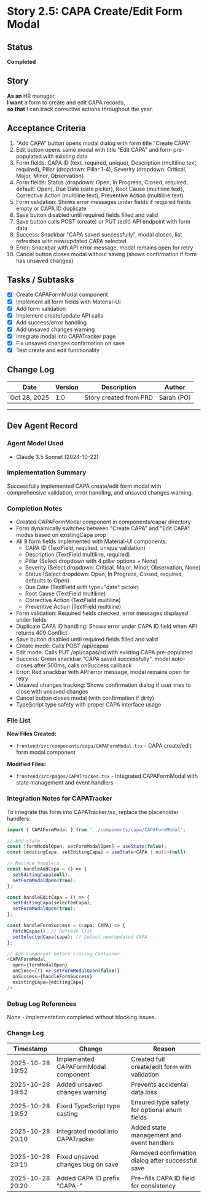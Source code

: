 # Story 2.5: CAPA Create/Edit Form Modal

## Status
**Completed**

## Story
**As an** HR manager,  
**I want** a form to create and edit CAPA records,  
**so that** I can track corrective actions throughout the year.

## Acceptance Criteria
1. "Add CAPA" button opens modal dialog with form title "Create CAPA"
2. Edit button opens same modal with title "Edit CAPA" and form pre-populated with existing data
3. Form fields: CAPA ID (text, required, unique), Description (multiline text, required), Pillar (dropdown: Pillar 1-4), Severity (dropdown: Critical, Major, Minor, Observation)
4. Form fields: Status (dropdown: Open, In Progress, Closed, required, default: Open), Due Date (date picker), Root Cause (multiline text), Corrective Action (multiline text), Preventive Action (multiline text)
5. Form validation: Shows error messages under fields if required fields empty or CAPA ID duplicate
6. Save button disabled until required fields filled and valid
7. Save button calls POST (create) or PUT (edit) API endpoint with form data
8. Success: Snackbar "CAPA saved successfully", modal closes, list refreshes with new/updated CAPA selected
9. Error: Snackbar with API error message, modal remains open for retry
10. Cancel button closes modal without saving (shows confirmation if form has unsaved changes)

## Tasks / Subtasks
- [x] Create CAPAFormModal component
- [x] Implement all form fields with Material-UI
- [x] Add form validation
- [x] Implement create/update API calls
- [x] Add success/error handling
- [x] Add unsaved changes warning
- [x] Integrate modal into CAPATracker page
- [x] Fix unsaved changes confirmation on save
- [x] Test create and edit functionality

## Change Log
| Date | Version | Description | Author |
|------|---------|-------------|--------|
| Oct 28, 2025 | 1.0 | Story created from PRD | Sarah (PO) |

---

## Dev Agent Record

### Agent Model Used
- Claude 3.5 Sonnet (2024-10-22)

### Implementation Summary
Successfully implemented CAPA create/edit form modal with comprehensive validation, error handling, and unsaved changes warning.

### Completion Notes
- Created CAPAFormModal component in components/capa/ directory
- Form dynamically switches between "Create CAPA" and "Edit CAPA" modes based on existingCapa prop
- All 9 form fields implemented with Material-UI components:
  - CAPA ID (TextField, required, unique validation)
  - Description (TextField multiline, required)
  - Pillar (Select dropdown with 4 pillar options + None)
  - Severity (Select dropdown: Critical, Major, Minor, Observation, None)
  - Status (Select dropdown: Open, In Progress, Closed, required, defaults to Open)
  - Due Date (TextField with type="date" picker)
  - Root Cause (TextField multiline)
  - Corrective Action (TextField multiline)
  - Preventive Action (TextField multiline)
- Form validation: Required fields checked, error messages displayed under fields
- Duplicate CAPA ID handling: Shows error under CAPA ID field when API returns 409 Conflict
- Save button disabled until required fields filled and valid
- Create mode: Calls POST /api/capas
- Edit mode: Calls PUT /api/capas/:id with existing CAPA pre-populated
- Success: Green snackbar "CAPA saved successfully", modal auto-closes after 500ms, calls onSuccess callback
- Error: Red snackbar with API error message, modal remains open for retry
- Unsaved changes tracking: Shows confirmation dialog if user tries to close with unsaved changes
- Cancel button closes modal (with confirmation if dirty)
- TypeScript type safety with proper CAPA interface usage

### File List
**New Files Created:**
- `frontend/src/components/capa/CAPAFormModal.tsx` - CAPA create/edit form modal component

**Modified Files:**
- `frontend/src/pages/CAPATracker.tsx` - Integrated CAPAFormModal with state management and event handlers

### Integration Notes for CAPATracker
To integrate this form into CAPATracker.tsx, replace the placeholder handlers:
```typescript
import { CAPAFormModal } from '../components/capa/CAPAFormModal';

// Add state
const [formModalOpen, setFormModalOpen] = useState(false);
const [editingCapa, setEditingCapa] = useState<CAPA | null>(null);

// Replace handlers
const handleAddCapa = () => {
  setEditingCapa(null);
  setFormModalOpen(true);
};

const handleEditCapa = () => {
  setEditingCapa(selectedCapa);
  setFormModalOpen(true);
};

const handleFormSuccess = (capa: CAPA) => {
  fetchCapas(); // Refresh list
  setSelectedCapa(capa); // Select new/updated CAPA
};

// Add component before closing Container
<CAPAFormModal
  open={formModalOpen}
  onClose={() => setFormModalOpen(false)}
  onSuccess={handleFormSuccess}
  existingCapa={editingCapa}
/>
```

### Debug Log References
None - implementation completed without blocking issues.

### Change Log
| Timestamp | Change | Reason |
|-----------|--------|--------|
| 2025-10-28 19:52 | Implemented CAPAFormModal component | Created full create/edit form with validation |
| 2025-10-28 19:52 | Added unsaved changes warning | Prevents accidental data loss |
| 2025-10-28 19:52 | Fixed TypeScript type casting | Ensured type safety for optional enum fields |
| 2025-10-28 20:10 | Integrated modal into CAPATracker | Added state management and event handlers |
| 2025-10-28 20:15 | Fixed unsaved changes bug on save | Removed confirmation dialog after successful save |
| 2025-10-28 20:20 | Added CAPA ID prefix "CAPA-" | Pre-fills CAPA ID field for consistency |
